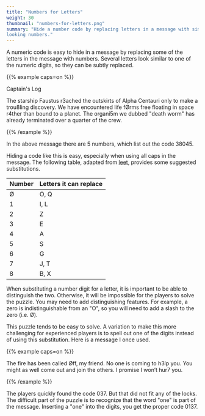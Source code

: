 ```yaml
---
title: "Numbers for Letters"
weight: 30
thumbnail: "numbers-for-letters.png"
summary: "Hide a number code by replacing letters in a message with similar
looking numbers."
---
```


A numeric code is easy to hide in a message by replacing some of the
letters in the message with numbers. Several letters look similar to one of
the numeric digits, so they can be subtly replaced.

{{% example caps=on %}}

Captain's Log

The starship Faustus r3ached the outskirts of Alpha Centauri only to make a
trou8ling discovery. We have encountered life fØrms free floating in space
r4ther than bound to a planet. The organi5m we dubbed "death worm" has
already terminated over a quarter of the crew.

{{% /example %}}

In the above message there are 5 numbers, which list out the code 38045.

Hiding a code like this is easy, especially when using all caps in the
message. The following table, adapted from [leet], provides some suggested
substitutions.

| Number | Letters it can replace |
| ------ | ---------------------- |
| Ø      | O, Q |
| 1      | I, L |
| 2      | Z |
| 3      | E |
| 4      | A |
| 5      | S |
| 6      | G |
| 7      | J, T |
| 8      | B, X |

When substituting a number digit for a letter, it is important to be able
to distinguish the two. Otherwise, it will be impossible for the players to
solve the puzzle. You may need to add distinguishing features. For example,
a zero is indistinguishable from an "O", so you will need to add a slash to
the zero (i.e. Ø).

This puzzle tends to be easy to solve. A variation to make this more
challenging for experienced players is to spell out one of the digits
instead of using this substitution. Here is a message I once used.

{{% example caps=on %}}

The fire has been called Øff, my friend. No one is coming to h3lp you. You
might as well come out and join the others. I promise I won’t hur7 you.

{{% /example %}}

The players quickly found the code 037. But that did not fit any of the
locks. The difficult part of the puzzle is to recognize that the word "one"
is part of the message. Inserting a "one" into the digits, you get the
proper code 0137.


[leet]: https://simple.wikipedia.org/wiki/Leet

